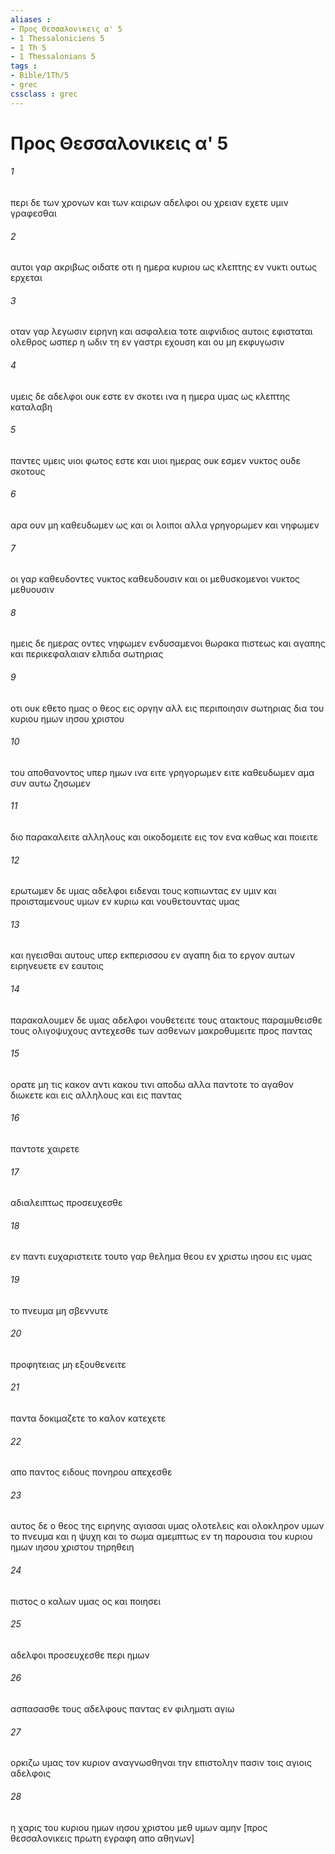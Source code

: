 ```yaml
---
aliases : 
- Προς Θεσσαλονικεις α' 5
- 1 Thessaloniciens 5
- 1 Th 5
- 1 Thessalonians 5
tags : 
- Bible/1Th/5
- grec
cssclass : grec
---
```


# Προς Θεσσαλονικεις α' 5

###### 1
περι δε των χρονων και των καιρων αδελφοι ου χρειαν εχετε υμιν γραφεσθαι
###### 2
αυτοι γαρ ακριβως οιδατε οτι η ημερα κυριου ως κλεπτης εν νυκτι ουτως ερχεται
###### 3
οταν γαρ λεγωσιν ειρηνη και ασφαλεια τοτε αιφνιδιος αυτοις εφισταται ολεθρος ωσπερ η ωδιν τη εν γαστρι εχουση και ου μη εκφυγωσιν
###### 4
υμεις δε αδελφοι ουκ εστε εν σκοτει ινα η ημερα υμας ως κλεπτης καταλαβη
###### 5
παντες υμεις υιοι φωτος εστε και υιοι ημερας ουκ εσμεν νυκτος ουδε σκοτους
###### 6
αρα ουν μη καθευδωμεν ως και οι λοιποι αλλα γρηγορωμεν και νηφωμεν
###### 7
οι γαρ καθευδοντες νυκτος καθευδουσιν και οι μεθυσκομενοι νυκτος μεθυουσιν
###### 8
ημεις δε ημερας οντες νηφωμεν ενδυσαμενοι θωρακα πιστεως και αγαπης και περικεφαλαιαν ελπιδα σωτηριας
###### 9
οτι ουκ εθετο ημας ο θεος εις οργην αλλ εις περιποιησιν σωτηριας δια του κυριου ημων ιησου χριστου
###### 10
του αποθανοντος υπερ ημων ινα ειτε γρηγορωμεν ειτε καθευδωμεν αμα συν αυτω ζησωμεν
###### 11
διο παρακαλειτε αλληλους και οικοδομειτε εις τον ενα καθως και ποιειτε
###### 12
ερωτωμεν δε υμας αδελφοι ειδεναι τους κοπιωντας εν υμιν και προισταμενους υμων εν κυριω και νουθετουντας υμας
###### 13
και ηγεισθαι αυτους υπερ εκπερισσου εν αγαπη δια το εργον αυτων ειρηνευετε εν εαυτοις
###### 14
παρακαλουμεν δε υμας αδελφοι νουθετειτε τους ατακτους παραμυθεισθε τους ολιγοψυχους αντεχεσθε των ασθενων μακροθυμειτε προς παντας
###### 15
ορατε μη τις κακον αντι κακου τινι αποδω αλλα παντοτε το αγαθον διωκετε και εις αλληλους και εις παντας
###### 16
παντοτε χαιρετε
###### 17
αδιαλειπτως προσευχεσθε
###### 18
εν παντι ευχαριστειτε τουτο γαρ θελημα θεου εν χριστω ιησου εις υμας
###### 19
το πνευμα μη σβεννυτε
###### 20
προφητειας μη εξουθενειτε
###### 21
παντα δοκιμαζετε το καλον κατεχετε
###### 22
απο παντος ειδους πονηρου απεχεσθε
###### 23
αυτος δε ο θεος της ειρηνης αγιασαι υμας ολοτελεις και ολοκληρον υμων το πνευμα και η ψυχη και το σωμα αμεμπτως εν τη παρουσια του κυριου ημων ιησου χριστου τηρηθειη
###### 24
πιστος ο καλων υμας ος και ποιησει
###### 25
αδελφοι προσευχεσθε περι ημων
###### 26
ασπασασθε τους αδελφους παντας εν φιληματι αγιω
###### 27
ορκιζω υμας τον κυριον αναγνωσθηναι την επιστολην πασιν τοις αγιοις αδελφοις
###### 28
η χαρις του κυριου ημων ιησου χριστου μεθ υμων αμην [προς θεσσαλονικεις πρωτη εγραφη απο αθηνων]
